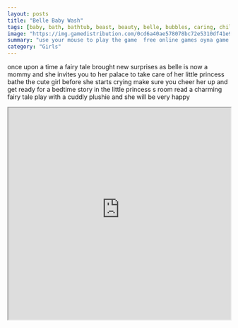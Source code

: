 ```yaml
---
layout: posts
title: "Belle Baby Wash"
tags: [baby, bath, bathtub, beast, beauty, belle, bubbles, caring, child, cute, daughter, fun, girlg, kids, mother, princess, simulation, toys, wash, water, free, online, games, oyna, game, free, games, play, play, games]
image: "https://img.gamedistribution.com/0cd6a40ae578078bc72e5310df41e918.jpg"
summary: "use your mouse to play the game  free online games oyna game free games play play games"
category: "Girls"
---
```


once upon a time a fairy tale brought new surprises as belle is now a mommy and she invites you to her palace to take care of her little princess bathe the cute girl before she starts crying make sure you cheer her up and get ready for a bedtime story in the little princess s room read a charming fairy tale play with a cuddly plushie and she will be very happy

<iframe width="100%" height="480px;" src="https://flash.gamedistribution.com?game=0cd6a40ae578078bc72e5310df41e918"></iframe>